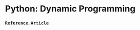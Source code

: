 # Python: Dynamic Programming

### [`Reference Article`](https://www.geeksforgeeks.org/dynamic-programming)